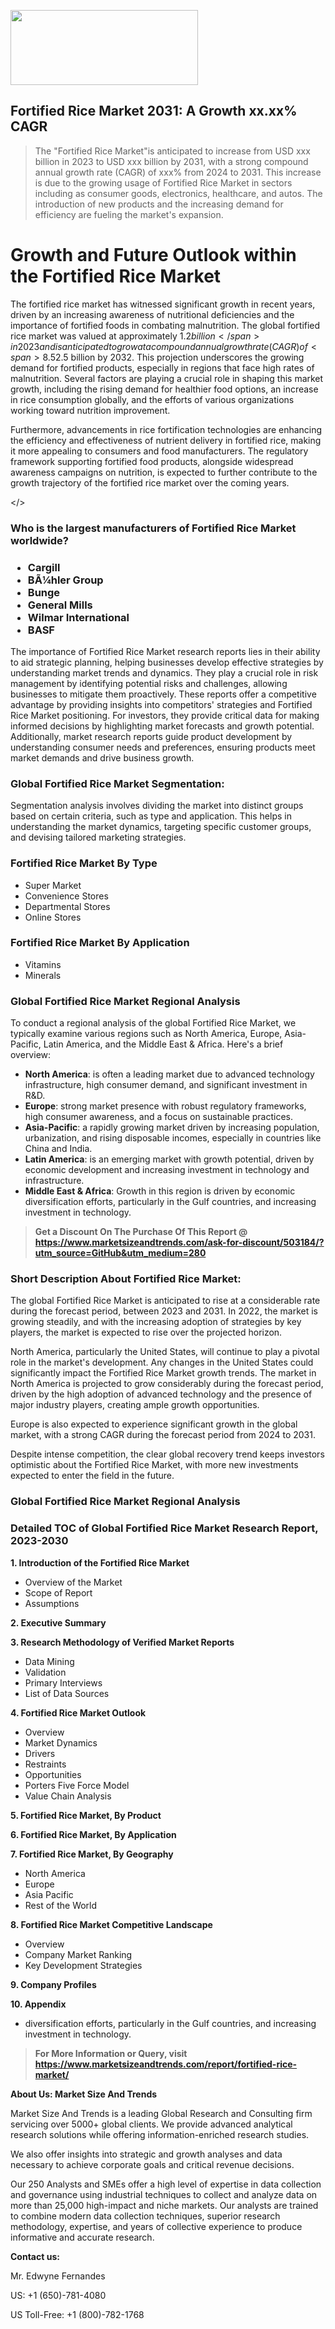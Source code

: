 <img src="https://100x100musica.es/wp-content/uploads/2024/12/Verified-Market-Reports-4-300x120.jpg" alt="" width="300" height="120" class="alignnone size-medium wp-image-100382" /><h2>Fortified Rice Market 2031: A&nbsp;Growth&nbsp;xx.xx% CAGR</h2><blockquote id="" class="">The "Fortified Rice Market"is anticipated to increase from USD xxx billion in 2023 to USD xxx billion by 2031, with a strong compound annual growth rate (CAGR) of xxx% from 2024 to 2031. This increase is due to the growing usage of Fortified Rice Market in sectors including as consumer goods, electronics, healthcare, and autos. The introduction of new products and the increasing demand for efficiency are fueling the market's expansion.</blockquote><p><h1>Growth and Future Outlook within the Fortified Rice Market</h1><p>The fortified rice market has witnessed significant growth in recent years, driven by an increasing awareness of nutritional deficiencies and the importance of fortified foods in combating malnutrition. The global fortified rice market was valued at approximately <span>$1.2 billion</span> in 2023 and is anticipated to grow at a compound annual growth rate (CAGR) of <span>8.5%</span> between 2024 and 2032. This growth is primarily attributed to rising consumer awareness regarding health and nutrition and the adoption of fortified rice programs in developing nations aimed at improving food security.</p><p>In addition, the growing prevalence of malnutrition-related disorders such as anemia and vitamin A deficiency in various regions has necessitated the incorporation of fortified rice into diets. Fortification using nutrients like iron, vitamins, and minerals not only enhances the dietary profile of rice but also aids in increasing the overall health of populations, particularly in low and middle-income countries. The market is also boosted by government initiatives and partnerships aimed at offering fortified rice as a source of nourishment in school feeding programs.</p><span></span><p>According to market research forecasts, the fortified rice market size is expected to reach approximately <span>$2.5 billion</span> by 2032. This projection underscores the growing demand for fortified products, especially in regions that face high rates of malnutrition. Several factors are playing a crucial role in shaping this market growth, including the rising demand for healthier food options, an increase in rice consumption globally, and the efforts of various organizations working toward nutrition improvement.</p><p>Furthermore, advancements in rice fortification technologies are enhancing the efficiency and effectiveness of nutrient delivery in fortified rice, making it more appealing to consumers and food manufacturers. The regulatory framework supporting fortified food products, alongside widespread awareness campaigns on nutrition, is expected to further contribute to the growth trajectory of the fortified rice market over the coming years.</p></body></></p><h3 id="" class="">Who is the largest manufacturers of&nbsp;Fortified Rice Market worldwide?</h3><h3 class=""><p><ul><li>Cargill </li><li> BÃ¼hler Group </li><li> Bunge </li><li> General Mills </li><li> Wilmar International </li><li> BASF</li></ul></p></h3><p id="ember58" class="ember-view reader-text-block__paragraph">The importance of&nbsp;Fortified Rice Market research reports lies in their ability to aid strategic planning, helping businesses develop effective strategies by understanding market trends and dynamics. They play a crucial role in risk management by identifying potential risks and challenges, allowing businesses to mitigate them proactively. These reports offer a competitive advantage by providing insights into competitors' strategies and Fortified Rice Market positioning. For investors, they provide critical data for making informed decisions by highlighting market forecasts and growth potential. Additionally, market research reports guide product development by understanding consumer needs and preferences, ensuring products meet market demands and drive business growth.</p><h3 id="" class="">Global&nbsp;Fortified Rice Market Segmentation:</h3><p id="" class="">Segmentation analysis involves dividing the market into distinct groups based on certain criteria, such as type and application. This helps in understanding the market dynamics, targeting specific customer groups, and devising tailored marketing strategies.</p><h3 id="" class="">Fortified Rice Market&nbsp;By Type</h3><p><p><ul><li>Super Market </li><li> Convenience Stores </li><li> Departmental Stores </li><li> Online Stores</p></li></ul></p></p><h3 id="" class="">Fortified Rice Market&nbsp;By Application</h3><p class=""><p><ul><li>Vitamins </li><li> Minerals</li></ul></p></p><h3 id="" class="">Global Fortified Rice Market Regional Analysis</h3><p id="" class="">To conduct a regional analysis of the global Fortified Rice Market, we typically examine various regions such as North America, Europe, Asia-Pacific, Latin America, and the Middle East &amp; Africa. Here's a brief overview:</p><ul><li><strong>North America</strong>: is often a leading market due to advanced technology infrastructure, high consumer demand, and significant investment in R&amp;D.</li><li><strong>Europe</strong>: strong market presence with robust regulatory frameworks, high consumer awareness, and a focus on sustainable practices.</li><li><strong>Asia-Pacific</strong>: a rapidly growing market driven by increasing population, urbanization, and rising disposable incomes, especially in countries like China and India.</li><li><strong>Latin America</strong>: is an emerging market with growth potential, driven by economic development and increasing investment in technology and infrastructure.</li><li><strong>Middle East &amp; Africa</strong>: Growth in this region is driven by economic diversification efforts, particularly in the Gulf countries, and increasing investment in technology.</li></ul><blockquote id="" class=""><strong>Get a Discount On The Purchase Of This Report @ <a href="https://www.marketsizeandtrends.com/download-sample/503184/?utm_source=GitHub&utm_medium=280" target="_blank">https://www.marketsizeandtrends.com/ask-for-discount/503184/?utm_source=GitHub&utm_medium=280</a></strong></blockquote><h3>Short Description About Fortified Rice Market:</h3><p id="ember58" class="ember-view reader-text-block__paragraph">The global&nbsp;Fortified Rice Market&nbsp;is anticipated to rise at a considerable rate during the forecast period, between 2023 and 2031. In 2022, the market is growing steadily, and with the increasing adoption of strategies by key players, the market is expected to rise over the projected horizon.</p><p id="ember59" class="ember-view reader-text-block__paragraph">North America, particularly the United States, will continue to play a pivotal role in the market's development. Any changes in the United States could significantly impact the&nbsp;Fortified Rice Market&nbsp;growth trends. The market in North America is projected to grow considerably during the forecast period, driven by the high adoption of advanced technology and the presence of major industry players, creating ample growth opportunities.</p><p id="ember60" class="ember-view reader-text-block__paragraph">Europe is also expected to experience significant growth in the global market, with a strong CAGR during the forecast period from 2024 to 2031.</p><p id="ember61" class="ember-view reader-text-block__paragraph">Despite intense competition, the clear global recovery trend keeps investors optimistic about the&nbsp;Fortified Rice Market, with more new investments expected to enter the field in the future.</p><h3 id="" class="">Global Fortified Rice Market Regional Analysis</h3><h3 id="" class="">Detailed TOC of Global Fortified Rice Market Research Report, 2023-2030</h3><p id="" class=""><strong>1. Introduction of the Fortified Rice Market</strong></p><ul><li>Overview of the Market</li><li>Scope of Report</li><li>Assumptions</li></ul><p id="" class=""><strong>2. Executive Summary</strong></p><p id="" class=""><strong>3. Research Methodology of Verified Market Reports</strong></p><ul><li>Data Mining</li><li>Validation</li><li>Primary Interviews</li><li>List of Data Sources</li></ul><p id="" class=""><strong>4. Fortified Rice Market Outlook</strong></p><ul><li>Overview</li><li>Market Dynamics</li><li>Drivers</li><li>Restraints</li><li>Opportunities</li><li>Porters Five Force Model</li><li>Value Chain Analysis</li></ul><p id="" class=""><strong>5. Fortified Rice Market, By Product</strong></p><p id="" class=""><strong>6. Fortified Rice Market, By Application</strong></p><p id="" class=""><strong>7. Fortified Rice Market, By Geography</strong></p><ul><li>North America</li><li>Europe</li><li>Asia Pacific</li><li>Rest of the World</li></ul><p id="" class=""><strong>8. Fortified Rice Market Competitive Landscape</strong></p><ul><li>Overview</li><li>Company Market Ranking</li><li>Key Development Strategies</li></ul><p id="" class=""><strong>9. Company Profiles</strong></p><p id="" class=""><strong>10. Appendix</strong></p><ul><li>diversification efforts, particularly in the Gulf countries, and increasing investment in technology.</li></ul><blockquote id="" class=""><strong>For More Information or Query, visit <strong><strong><a href="https://www.marketsizeandtrends.com/report/fortified-rice-market/" target="_blank">https://www.marketsizeandtrends.com/report/fortified-rice-market/</a></strong></strong></strong></blockquote><p id="" class=""><strong>About Us: Market Size And Trends</strong></p><p id="" class="">Market Size And Trends is a leading Global Research and Consulting firm servicing over 5000+ global clients. We provide advanced analytical research solutions while offering information-enriched research studies.</p><p id="" class="">We also offer insights into strategic and growth analyses and data necessary to achieve corporate goals and critical revenue decisions.</p><p id="" class="">Our 250 Analysts and SMEs offer a high level of expertise in data collection and governance using industrial techniques to collect and analyze data on more than 25,000 high-impact and niche markets. Our analysts are trained to combine modern data collection techniques, superior research methodology, expertise, and years of collective experience to produce informative and accurate research.</p><p id="" class=""><strong>Contact us:</strong></p><p id="" class="">Mr. Edwyne Fernandes</p><p id="" class="">US: +1 (650)-781-4080</p><p id="" class="">US Toll-Free: +1 (800)-782-1768</p>
